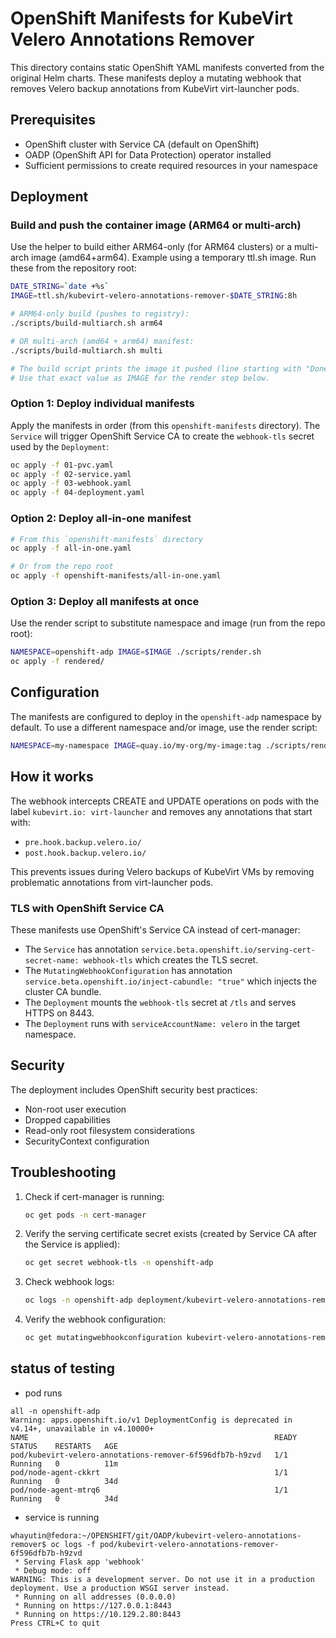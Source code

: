 # OpenShift Manifests for KubeVirt Velero Annotations Remover

This directory contains static OpenShift YAML manifests converted from the original Helm charts. These manifests deploy a mutating webhook that removes Velero backup annotations from KubeVirt virt-launcher pods.

## Prerequisites

- OpenShift cluster with Service CA (default on OpenShift)
- OADP (OpenShift API for Data Protection) operator installed
- Sufficient permissions to create required resources in your namespace

## Deployment

### Build and push the container image (ARM64 or multi-arch)

Use the helper to build either ARM64-only (for ARM64 clusters) or a multi-arch image (amd64+arm64). Example using a temporary ttl.sh image. Run these from the repository root:

```bash
DATE_STRING=`date +%s`
IMAGE=ttl.sh/kubevirt-velero-annotations-remover-$DATE_STRING:8h

# ARM64-only build (pushes to registry):
./scripts/build-multiarch.sh arm64

# OR multi-arch (amd64 + arm64) manifest:
./scripts/build-multiarch.sh multi

# The build script prints the image it pushed (line starting with "Done:").
# Use that exact value as IMAGE for the render step below.
```

### Option 1: Deploy individual manifests

Apply the manifests in order (from this `openshift-manifests` directory). The `Service` will trigger OpenShift Service CA to create the `webhook-tls` secret used by the `Deployment`:

```bash
oc apply -f 01-pvc.yaml
oc apply -f 02-service.yaml
oc apply -f 03-webhook.yaml
oc apply -f 04-deployment.yaml
```

### Option 2: Deploy all-in-one manifest

```bash
# From this `openshift-manifests` directory
oc apply -f all-in-one.yaml

# Or from the repo root
oc apply -f openshift-manifests/all-in-one.yaml
```

### Option 3: Deploy all manifests at once

Use the render script to substitute namespace and image (run from the repo root):

```bash
NAMESPACE=openshift-adp IMAGE=$IMAGE ./scripts/render.sh
oc apply -f rendered/
```

## Configuration

The manifests are configured to deploy in the `openshift-adp` namespace by default. To use a different namespace and/or image, use the render script:

```bash
NAMESPACE=my-namespace IMAGE=quay.io/my-org/my-image:tag ./scripts/render.sh
```

## How it works

The webhook intercepts CREATE and UPDATE operations on pods with the label `kubevirt.io: virt-launcher` and removes any annotations that start with:
- `pre.hook.backup.velero.io/`
- `post.hook.backup.velero.io/`

This prevents issues during Velero backups of KubeVirt VMs by removing problematic annotations from virt-launcher pods.

### TLS with OpenShift Service CA

These manifests use OpenShift's Service CA instead of cert-manager:
- The `Service` has annotation `service.beta.openshift.io/serving-cert-secret-name: webhook-tls` which creates the TLS secret.
- The `MutatingWebhookConfiguration` has annotation `service.beta.openshift.io/inject-cabundle: "true"` which injects the cluster CA bundle.
- The `Deployment` mounts the `webhook-tls` secret at `/tls` and serves HTTPS on 8443.
- The `Deployment` runs with `serviceAccountName: velero` in the target namespace.

## Security

The deployment includes OpenShift security best practices:
- Non-root user execution
- Dropped capabilities
- Read-only root filesystem considerations
- SecurityContext configuration

## Troubleshooting

1. Check if cert-manager is running:
   ```bash
   oc get pods -n cert-manager
   ```

2. Verify the serving certificate secret exists (created by Service CA after the Service is applied):
   ```bash
   oc get secret webhook-tls -n openshift-adp
   ```

3. Check webhook logs:
   ```bash
   oc logs -n openshift-adp deployment/kubevirt-velero-annotations-remover
   ```

4. Verify the webhook configuration:
   ```bash
   oc get mutatingwebhookconfiguration kubevirt-velero-annotations-remover -o yaml
   ```

## status of testing

* pod runs
```
all -n openshift-adp
Warning: apps.openshift.io/v1 DeploymentConfig is deprecated in v4.14+, unavailable in v4.10000+
NAME                                                       READY   STATUS    RESTARTS   AGE
pod/kubevirt-velero-annotations-remover-6f596dfb7b-h9zvd   1/1     Running   0          11m
pod/node-agent-ckkrt                                       1/1     Running   0          34d
pod/node-agent-mtrq6                                       1/1     Running   0          34d

```

* service is running
```
whayutin@fedora:~/OPENSHIFT/git/OADP/kubevirt-velero-annotations-remover$ oc logs -f pod/kubevirt-velero-annotations-remover-6f596dfb7b-h9zvd
 * Serving Flask app 'webhook'
 * Debug mode: off
WARNING: This is a development server. Do not use it in a production deployment. Use a production WSGI server instead.
 * Running on all addresses (0.0.0.0)
 * Running on https://127.0.0.1:8443
 * Running on https://10.129.2.80:8443
Press CTRL+C to quit
```

